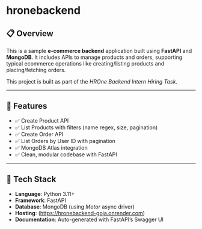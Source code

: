 # hronebackend

## 📋 Overview

This is a sample **e-commerce backend** application built using **FastAPI** and **MongoDB**. It includes APIs to manage products and orders, supporting typical ecommerce operations like creating/listing products and placing/fetching orders.

This project is built as part of the *HROne Backend Intern Hiring Task*.

---

## 🚀 Features

- ✅ Create Product API
- ✅ List Products with filters (name regex, size, pagination)
- ✅ Create Order API
- ✅ List Orders by User ID with pagination
- ✅ MongoDB Atlas integration
- ✅ Clean, modular codebase with FastAPI

---

## 🧰 Tech Stack

- **Language**: Python 3.11+
- **Framework**: FastAPI
- **Database**: MongoDB (using *Motor* async driver)
- **Hosting**: (https://hronebackend-goja.onrender.com) 
- **Documentation**: Auto-generated with FastAPI’s Swagger UI

